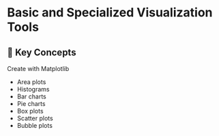 # Basic and Specialized Visualization Tools

## 🔑 Key Concepts

Create with Matplotlib

- Area plots
- Histograms
- Bar charts
- Pie charts
- Box plots
- Scatter plots
- Bubble plots

